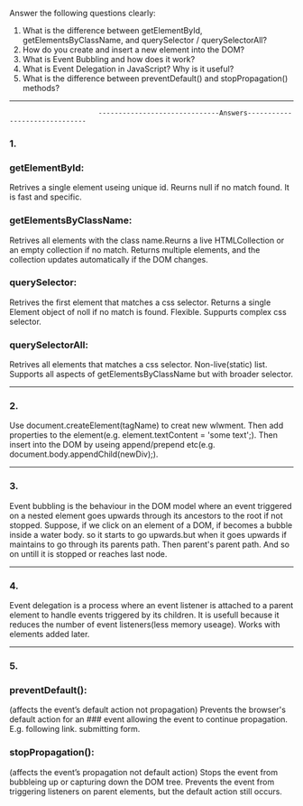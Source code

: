 Answer the following questions clearly:
1. What is the difference between getElementById, getElementsByClassName, and querySelector / querySelectorAll?
2. How do you create and insert a new element into the DOM?
3. What is Event Bubbling and how does it work?
4. What is Event Delegation in JavaScript? Why is it useful?
5. What is the difference between preventDefault() and stopPropagation() methods?


------------------------------
                          ------------------------------Answers------------------------------

### 1.
### getElementById: 
Retrives a single element useing unique id. Reurns null if no match found. It is fast and specific.
### getElementsByClassName: 
Retrives all elements with the class name.Reurns a live HTMLCollection or an empty collection if no match. Returns multiple elements, and the collection updates automatically if the DOM changes.

### querySelector: 
Retrives the first element that matches a css selector. Returns a single Element object of noll if no  match is found. Flexible. Suppurts complex css selector.
### querySelectorAll: 
Retrives all elements that matches a css selector. Non-live(static) list. Supports all aspects of getElementsByClassName but with broader selector.


------------------------------


### 2.
Use document.createElement(tagName) to creat new wlwment. Then add properties to the element(e.g. element.textContent = 'some text';). Then insert into the DOM by useing append/prepend etc(e.g. document.body.appendChild(newDiv);). 


------------------------------


### 3.
Event bubbling is the behaviour in the DOM model where an event triggered on a nested element goes upwards through its ancestors to the root if not stopped.
Suppose, if we click on an element of a DOM, if becomes a bubble inside a water body. so it starts to go upwards.but when it goes upwards if maintains to go through its parents path. Then parent's parent path. And so on untill it is stopped or reaches last node.


------------------------------


### 4.
Event delegation is a process where an event listener is attached to a parent element to handle events triggered by its children.
It is usefull because it reduces the number of event listeners(less memory useage). Works with elements added later.


------------------------------


### 5.
### preventDefault(): 
(affects the event’s default action not propagation) Prevents the browser's default action for an ### event allowing the event to continue propagation. E.g. following link. submitting form.

### stopPropagation(): 
(affects the event’s propagation not default action) Stops the event from bubbleing up or capturing down the DOM tree. Prevents the event from triggering listeners on parent elements, but the default action still occurs.


